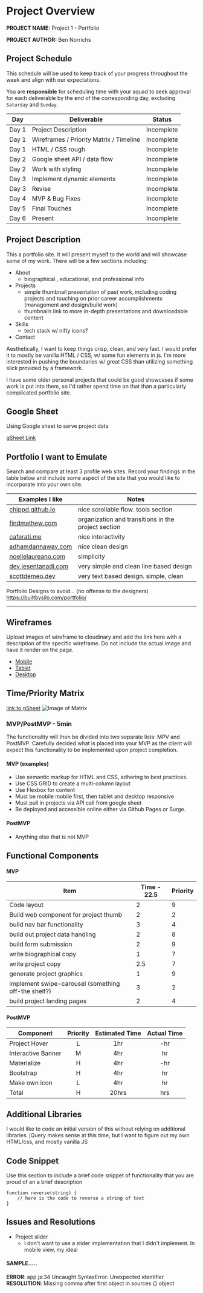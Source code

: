 # Project Overview

**PROJECT NAME:** Project 1 - Portfolio

**PROJECT AUTHOR:** Ben Norrichs

## Project Schedule

This schedule will be used to keep track of your progress throughout the week and align with our expectations.  

You are **responsible** for scheduling time with your squad to seek approval for each deliverable by the end of the corresponding day, excluding `Saturday` and `Sunday`.

|  Day | Deliverable | Status
|---|---| ---|
|Day 1| Project Description | Incomplete
|Day 1| Wireframes / Priority Matrix / Timeline | Incomplete
|Day 1| HTML / CSS rough | Incomplete
|Day 2| Google sheet API / data flow | Incomplete
|Day 2| Work with styling | Incomplete
|Day 3| Implement dynamic elements|Incomplete
|Day 3| Revise | Incomplete
|Day 4| MVP & Bug Fixes | Incomplete
|Day 5| Final Touches | Incomplete
|Day 6| Present | Incomplete


## Project Description 
This a portfolio site. It will present myself to the world and will showcase some of my work.  There will be a few sections including:
- About 
  - biographical , educational, and professional info
- Projects
  - simple thumbnail presentation of past work, including coding projects and touching on prior career accomplishments (management and design/build work)
  - thumbnails link to more in-depth presentations and downloadable content
- Skills
	- tech stack w/ nifty icons?
- Contact

Aesthetically, I want to keep things crisp, clean, and very fast.
I would prefer it to mostly be vanilla HTML / CSS,  w/ some fun elements in js.  I'm more interested in pushing the boundaries w/ great CSS than utilizing something slick provided by a framework.  

I have some older personal projects that could be good showcases if some work is put into them, so I'd rather spend time on that than a particularly complicated portfolio site.

## Google Sheet
Using Google sheet to serve project data

[gSheet Link](https://docs.google.com/spreadsheets/d/12QSq3K8sjpmME3fQOrl1ET2wad5jJ-gZFdQ8707MDew/edit?usp=sharing) 

## Portfolio I want to Emulate

Search and compare at least 3 profile web sites.  Record your findings in the table below and include some aspect of the site that you would like to incorporate into your own site.


Examples I like | Notes         |
|----------------------------|-----------------------|
|[chippd.github.io](https://chippd.github.io/)  | nice scrollable flow.  tools section          |
|[findmathew.com](http://findmatthew.com/)    | organization and transitions in the project section |
|[caferati.me](https://caferati.me/) | nice interactivity |
|[adhamdannaway.com](https://www.adhamdannaway.com/) | nice clean design |
|[noellelaureano.com](https://www.noellelaureano.com/#projects) |simplicity|
|[dev.jesentanadi.com](https://dev.jesentanadi.com/) | very simple and clean line based design|
|[scottdemeo.dev](https://scottdemeo.dev/)|very text based design.  simple, clean|

Portfolio Designs to avoid... (no offense to the designers)
https://builtbysilo.com/portfolio/

---

## Wireframes

Upload images of wireframe to cloudinary and add the link here with a description of the specific wireframe. Do not include the actual image and have it render on the page.  

- [Mobile](https://drive.google.com/file/d/1l2PsRfR_J_BxNDYHg4hvwoXwHR2-R8zJ/view?usp=sharing)
- [Tablet](https://drive.google.com/file/d/1YH2OgcOxvswRh_BPXCJnDVrJho0thrrB/view?usp=sharing)
- [Desktop](https://drive.google.com/file/d/1BWDiYQ4s1Z4ovXpjv7GiCR9CzRl0-j_e/view?usp=sharing)


## Time/Priority Matrix 

[link to gSheet](https://docs.google.com/spreadsheets/d/12QSq3K8sjpmME3fQOrl1ET2wad5jJ-gZFdQ8707MDew/edit#gid=1751921927)
![Image of Matrix](https://docs.google.com/spreadsheets/d/e/2PACX-1vTd_GjGcSuXeJZpy0v-4b6Ki8dp6rj5X8Z2bjot0U7sNsbgm1QNFqJb3HMZU44CeR3fwIeCZcP0634M/pubchart?oid=1015964824&format=image)


### MVP/PostMVP - 5min

The functionality will then be divided into two separate lists: MPV and PostMVP.  Carefully decided what is placed into your MVP as the client will expect this functionality to be implemented upon project completion.  

#### MVP (examples)

 - Use semantic markup for HTML and CSS, adhering to best practices.
 - Use CSS GRID to create a multi-column layout
 - Use Flexbox for content
 - Must be mobile mobile first, then tablet and desktop responsive
 - Must pull in projects via API call from google sheet
 - Be deployed and accessible online either via Github Pages or Surge.

#### PostMVP 

- Anything else that is not MVP

## Functional Components

#### MVP
|Item|Time - 22.5|Priority|
|-----|------|-----|
|Code layout|2|9|
|Build web component for project thumb|2|2|
|build nav bar functionality|3|4|
|build out project data handling|2|8|
|build form submission|2|9|
|write biographical copy|1|7|
|write project copy|2.5|7|
|generate project graphics|1|9|
|implement swipe-carousel (something off-the shelf?)|3|2|
|build project landing pages|2|4|

#### PostMVP
| Component | Priority | Estimated Time | Actual Time |
| --- | :---: |  :---: | :---: | 
| Project Hover | L | 1hr | -hr | hr |
| Interactive Banner | M | 4hr | hr |
| Materialize | H | 4hr | -hr | hr |
| Bootstrap | H | 4hr | hr |
| Make own icon | L | 4hr | hr |
| Total | H | 20hrs| hrs |

## Additional Libraries
 I would like to code an initial version of this without relying on additional libraries.
 jQuery makes sense at this time, but I want to figure out my own HTML/css, and mostly vanilla JS

## Code Snippet

Use this section to include a brief code snippet of functionality that you are proud of an a brief description  

```
function reverse(string) {
	// here is the code to reverse a string of text
}
```

## Issues and Resolutions
- Project slider
  - I don't want to use a slider implementation that I didn't implement.  In mobile view, my ideal 

#### SAMPLE.....
**ERROR**: app.js:34 Uncaught SyntaxError: Unexpected identifier                                
**RESOLUTION**: Missing comma after first object in sources {} object
